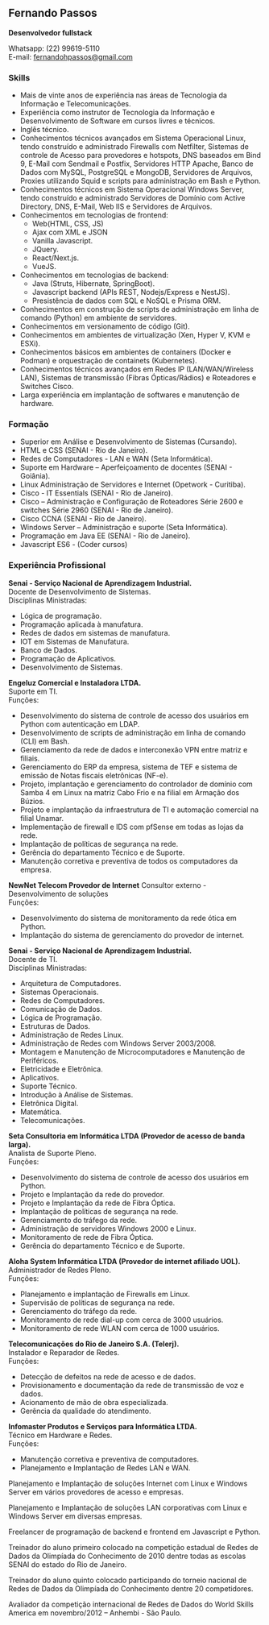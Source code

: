 ## **Fernando Passos**
**Desenvolvedor fullstack**

Whatsapp: (22) 99619-5110  
E-mail: [fernandohpassos@gmail.com](mailto:fernandohpsouza@gmail.com)

### **Skills**

- Mais de vinte anos de experiência nas áreas de Tecnologia da Informação e Telecomunicações.
- Experiência como instrutor de Tecnologia da Informação e Desenvolvimento de Software em cursos livres e técnicos.
- Inglês técnico.
- Conhecimentos técnicos avançados em Sistema Operacional Linux, tendo construído e administrado Firewalls com Netfilter, Sistemas de controle de Acesso para provedores e hotspots, DNS baseados em Bind 9, E-Mail com Sendmail e Postfix, Servidores HTTP Apache, Banco de Dados com MySQL, PostgreSQL e MongoDB, Servidores de Arquivos, Proxies utilizando Squid e scripts para administração em Bash e Python.
- Conhecimentos técnicos em Sistema Operacional Windows Server, tendo construído e administrado Servidores de Domínio com Active Directory, DNS, E-Mail, Web IIS e Servidores de Arquivos.
- Conhecimentos em tecnologias de frontend:
    - Web(HTML, CSS, JS)
    - Ajax com XML e JSON
    - Vanilla Javascript.
    - JQuery.
    - React/Next.js.
    - VueJS.
- Conhecimentos em tecnologias de backend:
    - Java (Struts, Hibernate, SpringBoot).
    - Javascript backend (APIs REST, Nodejs/Express e NestJS).
    - Presistência de dados com SQL e NoSQL e Prisma ORM.
- Conhecimentos em construção de scripts de administração em linha de comando (Python) em ambiente de servidores.
- Conhecimentos em versionamento de código (Git).
- Conhecimentos em ambientes de virtualização (Xen, Hyper V, KVM e ESXi).
- Conhecimentos básicos em ambientes de containers (Docker e Podman) e orquestração de containets (Kubernetes).
- Conhecimentos técnicos avançados em Redes IP (LAN/WAN/Wireless LAN), Sistemas de transmissão (Fibras Ópticas/Rádios) e Roteadores e Switches Cisco.
- Larga experiência em implantação de softwares e manutenção de hardware.

### **Formação**

- Superior em Análise e Desenvolvimento de Sistemas (Cursando).
- HTML e CSS (SENAI - Rio de Janeiro).
- Redes de Computadores - LAN e WAN (Seta Informática).
- Suporte em Hardware – Aperfeiçoamento de docentes (SENAI - Goiânia).
- Linux Administração de Servidores e Internet (Opetwork - Curitiba).
- Cisco - IT Essentials (SENAI - Rio de Janeiro).
- Cisco – Administração e Configuração de Roteadores Série 2600 e switches Série 2960 (SENAI - Rio de Janeiro).
- Cisco CCNA (SENAI - Rio de Janeiro).
- Windows Server – Administração e suporte (Seta Informática).
- Programação em Java EE (SENAI - Rio de Janeiro).
- Javascript ES6 - (Coder cursos)

### **Experiência Profissional**

**Senai - Serviço Nacional de Aprendizagem Industrial.**  
Docente de Desenvolvimento de Sistemas.  
Disciplinas Ministradas:

- Lógica de programação.
- Programação aplicada à manufatura.
- Redes de dados em sistemas de manufatura.
- IOT em Sistemas de Manufatura.
- Banco de Dados.
- Programação de Aplicativos.
- Desenvolvimento de Sistemas.

**Engeluz Comercial e Instaladora LTDA.**  
Suporte em TI.  
Funções:

- Desenvolvimento do sistema de controle de acesso dos usuários em Python com autenticação em LDAP.
- Desenvolvimento de scripts de administração em linha de comando (CLI) em Bash.
- Gerenciamento da rede de dados e interconexão VPN entre matriz e filiais.
- Gerenciamento do ERP da empresa, sistema de TEF e sistema de emissão de Notas fiscais eletrônicas (NF-e).
- Projeto, implantação e gerenciamento do controlador de domínio com Samba 4 em Linux na matriz Cabo Frio e na filial em Armação dos Búzios.
- Projeto e implantação da infraestrutura de TI e automação comercial na filial Unamar.
- Implementação de firewall e IDS com pfSense em todas as lojas da rede.
- Implantação de políticas de segurança na rede.
- Gerência do departamento Técnico e de Suporte.
- Manutenção corretiva e preventiva de todos os computadores da empresa.

**NewNet Telecom Provedor de Internet**
Consultor externo - Desenvolvimento de soluções  
Funções:

- Desenvolvimento do sistema de monitoramento da rede ótica em Python.
- Implantação do sistema de gerenciamento do provedor de internet.

**Senai - Serviço Nacional de Aprendizagem Industrial.**  
Docente de TI.  
Disciplinas Ministradas:

- Arquitetura de Computadores.
- Sistemas Operacionais.
- Redes de Computadores.
- Comunicação de Dados.
- Lógica de Programação.
- Estruturas de Dados.
- Administração de Redes Linux.
- Administração de Redes com Windows Server 2003/2008.
- Montagem e Manutenção de Microcomputadores e Manutenção de Periféricos.
- Eletricidade e Eletrônica.
- Aplicativos.
- Suporte Técnico.
- Introdução à Análise de Sistemas.
- Eletrônica Digital.
- Matemática.
- Telecomunicações.

**Seta Consultoria em Informática LTDA (Provedor de acesso de banda larga).**  
Analista de Suporte Pleno.  
Funções:

- Desenvolvimento do sistema de controle de acesso dos usuários em Python.
- Projeto e Implantação da rede do provedor.
- Projeto e Implantação da rede de Fibra Óptica.
- Implantação de políticas de segurança na rede.
- Gerenciamento do tráfego da rede.
- Administração de servidores Windows 2000 e Linux.
- Monitoramento de rede de Fibra Óptica.
- Gerência do departamento Técnico e de Suporte.

**Aloha System Informática LTDA (Provedor de internet afiliado UOL).**  
Administrador de Redes Pleno.  
Funções:

- Planejamento e implantação de Firewalls em Linux.
- Supervisão de políticas de segurança na rede.
- Gerenciamento do tráfego da rede.
- Monitoramento de rede dial-up com cerca de 3000 usuários.
- Monitoramento de rede WLAN com cerca de 1000 usuários.

**Telecomunicações do Rio de Janeiro S.A. (Telerj).**  
Instalador e Reparador de Redes.  
Funções:

- Detecção de defeitos na rede de acesso e de dados.
- Provisionamento e documentação da rede de transmissão de voz e dados.
- Acionamento de mão de obra especializada.
- Gerência da qualidade do atendimento.

**Infomaster Produtos e Serviços para Informática LTDA.**  
Técnico em Hardware e Redes.  
Funções:

- Manutenção corretiva e preventiva de computadores.
- Planejamento e Implantação de Redes LAN e WAN.

Planejamento e Implantação de soluções Internet com Linux e Windows Server em vários provedores de acesso e empresas.

Planejamento e Implantação de soluções LAN corporativas com Linux e Windows Server em diversas empresas.

Freelancer de programação de backend e frontend em Javascript e Python.

Treinador do aluno primeiro colocado na competição estadual de Redes de Dados da Olimpíada do Conhecimento de 2010 dentre todas as escolas SENAI do estado do Rio de Janeiro.

Treinador do aluno quinto colocado participando do torneio nacional de Redes de Dados da Olimpíada do Conhecimento dentre 20 competidores.

Avaliador da competição internacional de Redes de Dados do World Skills America em novembro/2012 – Anhembi - São Paulo.
